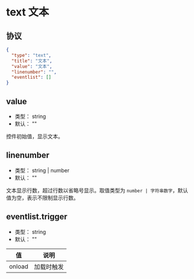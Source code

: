 # text 文本


## 协议

```json
{
  "type": "text",
  "title": "文本",
  "value": "文本",
  "linenumber": "",
  "eventlist": []
}
```

## value
+ 类型： string
+ 默认： ""

控件初始值，显示文本。

## linenumber
+ 类型： string | number
+ 默认： ""

文本显示行数，超过行数以省略号显示。取值类型为 `number | 字符串数字`，默认值为空，表示不限制显示行数。

## eventlist.trigger
+ 类型： string
+ 默认： ""

| 值 | 说明 |
| ---- | ---- |
| onload | 加载时触发 |
